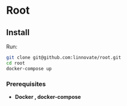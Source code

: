 # Root

## Install

Run:

```bash
git clone git@github.com:linnovate/root.git
cd root
docker-compose up
```

### Prerequisites

- **Docker , docker-compose**
